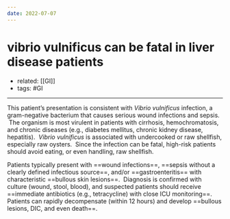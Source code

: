 ```yaml
---
date: 2022-07-07
---
```


# vibrio vulnificus can be fatal in liver disease patients

- related: [[GI]]
- tags: #GI
---

This patient’s presentation is consistent with _Vibrio vulnificus_ infection, a gram-negative bacterium that causes serious wound infections and sepsis.  The organism is most virulent in patients with cirrhosis, hemochromatosis, and chronic diseases (e.g., diabetes mellitus, chronic kidney disease, hepatitis).  _Vibrio vulnificus_ is associated with undercooked or raw shellfish, especially raw oysters.  Since the infection can be fatal, high-risk patients should avoid eating, or even handling, raw shellfish.

Patients typically present with ==wound infections==, ==sepsis without a clearly defined infectious source==, and/or ==gastroenteritis== with characteristic ==bullous skin lesions==.  Diagnosis is confirmed with culture (wound, stool, blood), and suspected patients should receive ==immediate antibiotics (e.g., tetracycline) with close ICU monitoring==.  Patients can rapidly decompensate (within 12 hours) and develop ==bullous lesions, DIC, and even death==.
